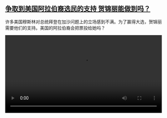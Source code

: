 <!--1724323624000-->
[争取到美国阿拉伯裔选民的支持 贺锦丽能做到吗？](https://www.dw.com/zh/%E4%BA%89%E5%8F%96%E5%88%B0%E7%BE%8E%E5%9B%BD%E9%98%BF%E6%8B%89%E4%BC%AF%E8%A3%94%E9%80%89%E6%B0%91%E7%9A%84%E6%94%AF%E6%8C%81%20%E8%B4%BA%E9%94%A6%E4%B8%BD%E8%83%BD%E5%81%9A%E5%88%B0%E5%90%97%EF%BC%9F/a-69982455)
------

<p>许多美国穆斯林对总统拜登在加沙问题上的立场感到不满。为了赢得大选，贺锦丽需要他们的支持。美国的阿拉伯裔会把票投给她吗？</small></p><video src="https://tvdownloaddw-a.akamaihd.net/Events/mp4/vdt_zh/2024/bchi240819_bchi240819_uswahlmuslim-ltr-wi_66c341b27fc6d_01icw_AVC_1280x720.mp4" controls style="width:100%"></video>
